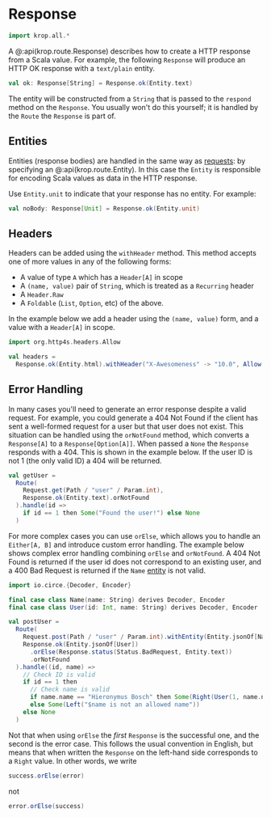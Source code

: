 # Response

```scala mdoc:invisible
import krop.all.*
```

A @:api(krop.route.Response) describes how to create a HTTP response from a Scala value. 
For example, the following `Response` will produce an HTTP OK response with a `text/plain` entity.

```scala mdoc:silent
val ok: Response[String] = Response.ok(Entity.text)
```

The entity will be constructed from a `String` that is passed to the `respond` method on the `Response`.
You usually won't do this yourself; it is handled by the `Route` the `Response` is part of.


## Entities

Entities (response bodies) are handled in the same way as [requests](request.md): by specifying an @:api(krop.route.Entity). In this case the `Entity` is responsible for encoding Scala values as data in the HTTP response.

Use `Entity.unit` to indicate that your response has no entity. For example:

```scala mdoc:silent
val noBody: Response[Unit] = Response.ok(Entity.unit)
```


## Headers

Headers can be added using the `withHeader` method. This method accepts one of more values in any of the following forms:

- A value of type `A` which has a `Header[A]` in scope
- A `(name, value)` pair of `String`, which is treated as a `Recurring`
  header
- A `Header.Raw`
- A `Foldable` (`List`, `Option`, etc) of the above.

In the example below we add a header using the `(name, value)` form, and a value with a `Header[A]` in scope.

```scala mdoc:silent
import org.http4s.headers.Allow

val headers = 
  Response.ok(Entity.html).withHeader("X-Awesomeness" -> "10.0", Allow(Method.GET))
```


## Error Handling

In many cases you'll need to generate an error response despite a valid request. For example, you could generate a 404 Not Found if the client has sent a well-formed request for a user but that user does not exist. This situation can be handled using the `orNotFound` method, which converts a `Response[A]` to a `Response[Option[A]]`. When passed a `None` the `Response` responds with a 404. This is shown in the example below. If the user ID is not 1 (the only valid ID) a 404 will be returned.

```scala mdoc:silent
val getUser = 
  Route(
    Request.get(Path / "user" / Param.int),
    Response.ok(Entity.text).orNotFound
  ).handle(id => 
    if id == 1 then Some("Found the user!") else None
  )
```

For more complex cases you can use `orElse`, which allows you to handle an `Either[A, B]` and introduce custom error handling. The example below shows complex error handling combining `orElse` and `orNotFound`. A 404 Not Found is returned if the user id does not correspond to an existing user, and a 400 Bad Request is returned if the `Name` [entity](entities.md) is not valid.

```scala mdoc:silent
import io.circe.{Decoder, Encoder}

final case class Name(name: String) derives Decoder, Encoder
final case class User(id: Int, name: String) derives Decoder, Encoder

val postUser = 
  Route(
    Request.post(Path / "user" / Param.int).withEntity(Entity.jsonOf[Name]),
    Response.ok(Entity.jsonOf[User])
      .orElse(Response.status(Status.BadRequest, Entity.text))
      .orNotFound
  ).handle((id, name) => 
    // Check ID is valid
    if id == 1 then
      // Check name is valid
      if name.name == "Hieronymus Bosch" then Some(Right(User(1, name.name)))
      else Some(Left("$name is not an allowed name"))
    else None
  )
```

Not that when using `orElse` the *first* `Response` is the successful one, and the second is the error case. This follows the usual convention in English, but means that when written the `Response` on the left-hand side corresponds to a `Right` value. In other words, we write

```scala
success.orElse(error)
```

not

```scala
error.orElse(success)
```

